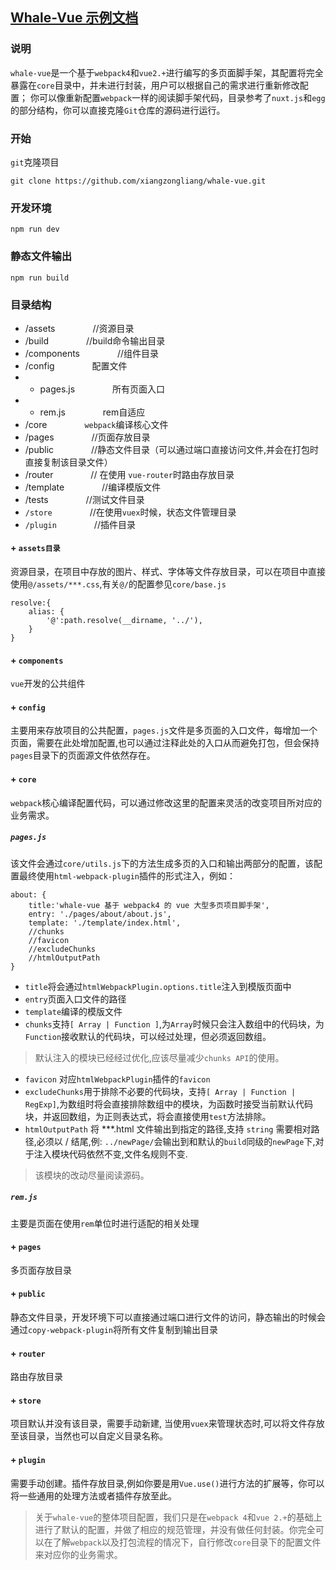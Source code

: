 ## [Whale-Vue 示例文档](https://whale.xiangzongliang.com "示例文档")

### 说明
`whale-vue`是一个基于`webpack4`和`vue2.+`进行编写的多页面脚手架，其配置将完全暴露在`core`目录中，并未进行封装，用户可以根据自己的需求进行重新修改配置； 你可以像重新配置`webpack`一样的阅读脚手架代码，目录参考了`nuxt.js`和`egg`的部分结构，你可以直接克隆`Git`仓库的源码进行运行。


### 开始

`git`克隆项目   
```
git clone https://github.com/xiangzongliang/whale-vue.git
```
### 开发环境
```
npm run dev
```
### 静态文件输出
```
npm run build
```


### 目录结构


- /assets   &emsp;&emsp;&emsp;&emsp;//资源目录  
- /build    &emsp;&emsp;&emsp;&emsp;//build命令输出目录   
- /components  &emsp;&emsp;&emsp;&emsp;//组件目录   
- /config      &emsp;&emsp;&emsp;&emsp;配置文件
- - pages.js    &emsp;&emsp;&emsp;&emsp;所有页面入口
- - rem.js      &emsp;&emsp;&emsp;&emsp;rem自适应
- /core     &emsp;&emsp;&emsp;&emsp;`webpack`编译核心文件
- /pages     &emsp;&emsp;&emsp;&emsp;//页面存放目录
- /public       &emsp;&emsp;&emsp;&emsp;//静态文件目录（可以通过端口直接访问文件,并会在打包时直接复制该目录文件）
- /router       &emsp;&emsp;&emsp;&emsp;// 在使用 `vue-router`时路由存放目录
- /template     &emsp;&emsp;&emsp;&emsp;//编译模版文件
- /tests        &emsp;&emsp;&emsp;&emsp;//测试文件目录
- `/store`       &emsp;&emsp;&emsp;&emsp;//在使用`vuex`时候，状态文件管理目录
- `/plugin`        &emsp;&emsp;&emsp;&emsp;//插件目录

#### + `assets目录`
资源目录，在项目中存放的图片、样式、字体等文件存放目录，可以在项目中直接使用`@/assets/***.css`,有关`@/`的配置参见`core/base.js`
```
resolve:{
    alias: {
        '@':path.resolve(__dirname, '../'),
    }
}
```

#### + `components`
`vue`开发的公共组件

#### + `config`
主要用来存放项目的公共配置，`pages.js`文件是多页面的入口文件，每增加一个页面，需要在此处增加配置,也可以通过注释此处的入口从而避免打包，但会保持`pages`目录下的页面源文件依然存在。


#### + `core`

`webpack`核心编译配置代码，可以通过修改这里的配置来灵活的改变项目所对应的业务需求。

##### `pages.js`
该文件会通过`core/utils.js`下的方法生成多页的入口和输出两部分的配置，该配置最终使用`html-webpack-plugin`插件的形式注入，例如：
```
about: {
    title:'whale-vue 基于 webpack4 的 vue 大型多页项目脚手架',
    entry: './pages/about/about.js',
    template: './template/index.html',
    //chunks
    //favicon
    //excludeChunks
    //htmlOutputPath
}
```
- `title`将会通过`htmlWebpackPlugin.options.title`注入到模版页面中
- `entry`页面入口文件的路径
- `template`编译的模版文件
- `chunks`支持`[ Array | Function ]`,为`Array`时候只会注入数组中的代码块，为`Function`接收默认的代码块，可以经过处理，但必须返回数组。
> 默认注入的模块已经经过优化,应该尽量减少`chunks API`的使用。
- `favicon` 对应`htmlWebpackPlugin`插件的`favicon`
- `excludeChunks`用于排除不必要的代码块，支持`[ Array | Function | RegExp]`,为数组时将会直接排除数组中的模块，为函数时接受当前默认代码块，并返回数组，为正则表达式，将会直接使用`test`方法排除。
- `htmlOutputPath` 将 ***.html 文件输出到指定的路径,支持 `string` 需要相对路径,必须以 / 结尾,例: `../newPage/`会输出到和默认的`build`同级的`newPage`下,对于注入模块代码依然不变,文件名规则不变.
> 该模块的改动尽量阅读源码。

##### `rem.js`

主要是页面在使用`rem`单位时进行适配的相关处理

#### + `pages`

多页面存放目录

#### + `public`

静态文件目录，开发环境下可以直接通过端口进行文件的访问，静态输出的时候会通过`copy-webpack-plugin`将所有文件复制到输出目录

#### + `router`

路由存放目录

#### + `store`

项目默认并没有该目录，需要手动新建, 当使用`vuex`来管理状态时,可以将文件存放至该目录，当然也可以自定义目录名称。


#### + `plugin`

需要手动创建。插件存放目录,例如你要是用`Vue.use()`进行方法的扩展等，你可以将一些通用的处理方法或者插件存放至此。


> 关于`whale-vue`的整体项目配置，我们只是在`webpack 4`和`vue 2.+`的基础上进行了默认的配置，并做了相应的规范管理，并没有做任何封装。你完全可以在了解`webpack`以及打包流程的情况下，自行修改`core`目录下的配置文件来对应你的业务需求。